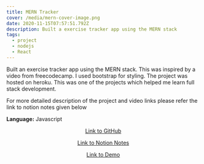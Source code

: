 ```yaml
---
title: MERN Tracker
cover: /media/mern-cover-image.png
date: 2020-11-15T07:57:51.792Z
description: Built a exercise tracker app using the MERN stack
tags:
  - project
  - nodejs
  - React
---
```

Built an exercise tracker app using the MERN stack. This was inspired by a video from freecodecamp. I used bootstrap for styling. The project was hosted on heroku. This was one of the projects which helped me learn full stack development.

For more detailed description of the project and video links please refer the link to notion notes given below

**Language:** Javascript

<center>

<a href="https://github.com/SarthakNarayan/mern-tracker" target="_blank">Link to GitHub</a>

<a href="https://www.notion.so/sarthaknarayan/MERN-Tracker-421b6193083441f092cc5f8541e1747c" target="_blank">Link to Notion Notes</a>

<a href="https://mern-tracker-sarthak.herokuapp.com/" target="_blank">Link to Demo</a>

</center>
